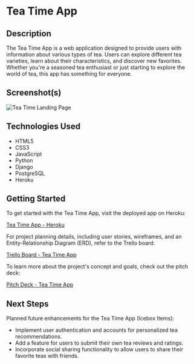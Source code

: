 # Tea Time App

## Description

The Tea Time App is a web application designed to provide users with information about various types of tea. Users can explore different tea varieties, learn about their characteristics, and discover new favorites. Whether you're a seasoned tea enthusiast or just starting to explore the world of tea, this app has something for everyone.

## Screenshot(s)

![Tea Time Landing Page](/path/to/landing_page_screenshot.png)

## Technologies Used

- HTML5
- CSS3
- JavaScript
- Python
- Django
- PostgreSQL
- Heroku

## Getting Started

To get started with the Tea Time App, visit the deployed app on Heroku:

[Tea Time App - Heroku](https://your-heroku-app-url.com)

For project planning details, including user stories, wireframes, and an Entity-Relationship Diagram (ERD), refer to the Trello board:

[Trello Board - Tea Time App](https://trello.com/your-trello-board-url)

To learn more about the project's concept and goals, check out the pitch deck:

[Pitch Deck - Tea Time App](https://link-to-pitch-deck.com)

## Next Steps

Planned future enhancements for the Tea Time App (Icebox Items):

- Implement user authentication and accounts for personalized tea recommendations.
- Add a feature for users to submit their own tea reviews and ratings.
- Incorporate social sharing functionality to allow users to share their favorite teas with friends.
